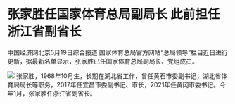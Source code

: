 # 张家胜任国家体育总局副局长 此前担任浙江省副省长

中国经济网北京5月19日综合报道 国家体育总局官方网站“总局领导”栏目近日进行更新，据最新名单显示，张家胜已任国家体育总局副局长、党组成员。

![](https://inews.gtimg.com/om_bt/O2vtFsodDtwqPahL5mWOC4_tZYYBvKd7emkS0Voj-vTYQAA/1000)
张家胜，1968年10月生，长期在湖北省工作，曾任黄石市委副书记，湖北省体育局局长等职务，2017年任宜昌市委副书记、市长，2021年任黄冈市委书记。今年1月，张家胜任浙江省副省长。

